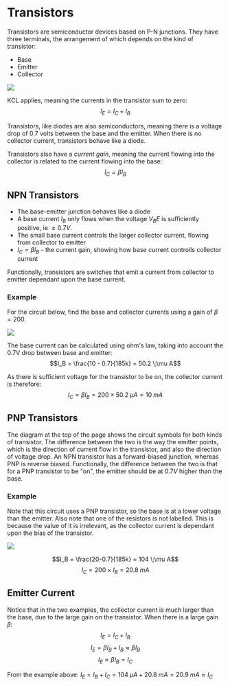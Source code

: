 # Transistors

Transistors are semiconductor devices based on P-N junctions. They have three terminals, the arrangement of which depends on the kind of transistor:

- Base
- Emitter
- Collector

![](./img/teminals.png)

KCL applies, meaning the currents in the transistor sum to zero:
$$I_E = I_C + I_B$$

Transistors, like diodes are also semiconductors, meaning there is a voltage drop of 0.7 volts between the base and the emitter. When there is no collector current, transistors behave like a diode.

Transistors also have a _current gain_, meaning the current flowing into the collector is related to the current flowing into the base:
$$I_C = \beta I_B$$

## NPN Transistors

- The base-emitter junction behaves like a diode
- A base current $I_B$ only flows when the voltage $V_BE$ is sufficiently positive, ie $\ge 0.7V$.
- The small base current controls the larger collector current, flowing from collector to emitter
- $I_C = \beta I_B$ - the current gain, showing how base current controlls collector current

Functionally, transistors are switches that emit a current from collector to emitter dependant upon the base current.

### Example

For the circuit below, find the base and collector currents using a gain of $\beta = 200$.

![](./img/trans-ex1.png)

The base current can be calculated using ohm's law, taking into account the 0.7V drop between base and emitter:
$$I_B = \frac{10 - 0.7}{185k} = 50.2 \;\mu A$$

As there is sufficient voltage for the transistor to be on, the collector current is therefore:
$$I_C = \beta I_B = 200 \times 50.2 \;\mu A = 10 \; mA$$

## PNP Transistors

The diagram at the top of the page shows the circuit symbols for both kinds of transistor. The difference between the two is the way the emitter points, which is the direction of current flow in the transistor, and also the direction of voltage drop. An NPN transistor has a forward-biased junction, whereas PNP is reverse biased. Functionally, the difference between the two is that for a PNP transistor to be "on", the emitter should be at $0.7V$ higher than the base.

### Example

Note that this circuit uses a PNP transistor, so the base is at a lower voltage than the emitter. Also note that one of the resistors is not labelled. This is because the value of it is irrelevant, as the collector current is dependant upon the bias of the transistor.

![](./img/trans-ex2.png)

$$I_B = \frac{20-0.7}{185k} = 104 \;\mu A$$
$$I_C = 200 \times I_B = 20.8 \; mA$$

## Emitter Current

Notice that in the two examples, the collector current is much larger than the base, due to the large gain on the transistor. When there is a large gain $\beta$:
$$I_E = I_C + I_B$$
$$I_E = \beta I_B + I_B \approx \beta I_B$$
$$I_E \approx \beta I_B = I_C$$

From the example above: $I_E = I_B + I_C = 104 \;\mu A + 20.8 \; mA = 20.9 \; mA \approx I_C$
